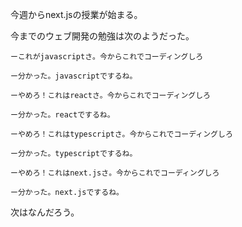 今週からnext.jsの授業が始まる。

今までのウェブ開発の勉強は次のようだった。

    ーこれがjavascriptさ。今からこれでコーディングしろ

    ー分かった。javascriptでするね。

    ーやめろ！これはreactさ。今からこれでコーディングしろ

    ー分かった。reactでするね。

    ーやめろ！これはtypescriptさ。今からこれでコーディングしろ

    ー分かった。typescriptでするね。

    ーやめろ！これはnext.jsさ。今からこれでコーディングしろ

    ー分かった。next.jsでするね。

次はなんだろう。
